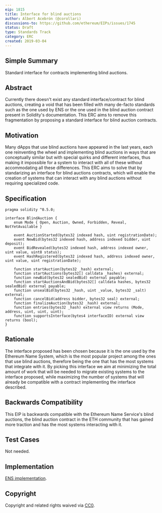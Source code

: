 ```yaml
---
eip: 1815
title: Interface for blind auctions
author: Albert Acebrón (@corollari)
discussions-to: https://github.com/ethereum/EIPs/issues/1745
status: Draft
type: Standards Track
category: ERC
created: 2019-03-04
---
```



## Simple Summary
Standard interface for contracts implementing blind auctions.

## Abstract
Currently there doesn't exist any standard interface/contract for blind auctions, creating a void that has been filled with many de-facto standards such as the one used by ENS or the one used in the blind auction contract present in Solidity's documentation. This ERC aims to remove this fragmentation by proposing a standard interface for blind auction contracts.

## Motivation
Many dApps that use blind auctions have appeared in the last years, each one reinventing the wheel and implementing blind auctions in ways that are conceptually similar but with special quirks and different interfaces, thus making it impossible for a system to interact with all of these without accommodating all these differences. This ERC aims to solve that by standarizing an interface for blind auctions contracts, which will enable the creation of systems that can interact with any blind auctions without requiring specialized code.

## Specification
```solidity
pragma solidity ^0.5.0;

interface BlindAuction {
    enum Mode { Open, Auction, Owned, Forbidden, Reveal, NotYetAvailable }

    event AuctionStarted(bytes32 indexed hash, uint registrationDate);
    event NewBid(bytes32 indexed hash, address indexed bidder, uint deposit);
    event BidRevealed(bytes32 indexed hash, address indexed owner, uint value, uint8 status);
    event HashRegistered(bytes32 indexed hash, address indexed owner, uint value, uint registrationDate);

    function startAuction(bytes32 _hash) external;
    function startAuctions(bytes32[] calldata _hashes) external;
    function newBid(bytes32 sealedBid) external payable;
    function startAuctionsAndBid(bytes32[] calldata hashes, bytes32 sealedBid) external payable;
    function unsealBid(bytes32 _hash, uint _value, bytes32 _salt) external;
    function cancelBid(address bidder, bytes32 seal) external;
    function finalizeAuction(bytes32 _hash) external;
    function entries(bytes32 _hash) external view returns (Mode, address, uint, uint, uint);
    function supportsInterface(bytes4 interfaceID) external view returns (bool);
}
```

## Rationale
The interface proposed has been chosen because it is the one used by the Ethereum Name System, which is the most popular project among the ones that use blind auctions, therefore being the one that has the most systems that integrate with it. By picking this interface we aim at minimizing the total amount of work that will be needed to migrate existing systems to the interface proposed, while maximizing the number of systems that will already be compatible with a contract implementing the interface described.

## Backwards Compatibility
This EIP is backwards compatible with the Ethereum Name Service's blind auctions, the blind auction contract in the ETH community that has gained more traction and has the most systems interacting with it.

## Test Cases
Not needed.

## Implementation
[ENS implementation](https://github.com/ensdomains/ens/blob/94f4861a7783d8986e81b976e823caa81a16f285/contracts/HashRegistrar.sol).

## Copyright
Copyright and related rights waived via [CC0](https://creativecommons.org/publicdomain/zero/1.0/).

